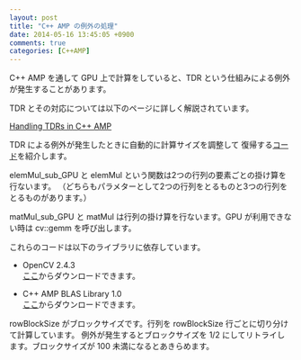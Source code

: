 ```yaml
---
layout: post
title: "C++ AMP の例外の処理"
date: 2014-05-16 13:45:05 +0900
comments: true
categories: [C++AMP]
---
```

C++ AMP を通して GPU 上で計算をしていると、TDR という仕組みによる例外が発生することがあります。

TDR とその対応については以下のページに詳しく解説されています。

[Handling TDRs in C++ AMP](http://blogs.msdn.com/b/nativeconcurrency/archive/2012/03/06/handling-tdrs-in-c-amp.aspx)

<!-- more -->

TDR による例外が発生したときに自動的に計算サイズを調整して
復帰する[コード](https://github.com/kensak/CharRecog/blob/master/src/NeuralNet.cpp)を紹介します。



elemMul_sub_GPU と elemMul という関数は2つの行列の要素ごとの掛け算を行ないます。
（どちらもパラメターとして2つの行列をとるものと3つの行列をとるものがあります。）

matMul_sub_GPU と matMul は行列の掛け算を行ないます。GPU が利用できない時は cv::gemm を呼び出します。

これらのコードは以下のライブラリに依存しています。

+ OpenCV 2.4.3  
  [ここ](http://sourceforge.net/projects/opencvlibrary/files/opencv-win/)からダウンロードできます。  
  
+ C++ AMP BLAS Library 1.0  
  [ここ](http://ampblas.codeplex.com/releases/view/92383)からダウンロードできます。  

rowBlockSize がブロックサイズです。行列を rowBlockSize 行ごとに切り分けて計算しています。
例外が発生するとブロックサイズを 1/2 にしてリトライします。ブロックサイズが 100 未満になるとあきらめます。
